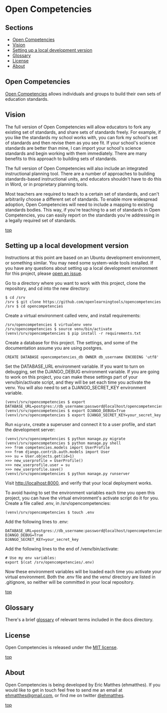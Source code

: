 <a name="top"></a>Open Competencies
===

Sections
---
- [Open Competencies](#open_competencies)
- [Vision](#vision)
- [Setting up a local development version](#dev_setup)
- [Glossary](#glossary)
- [License](#license)
- [About](#about)

<a name="open_competencies"></a>Open Competencies
---
[Open Competencies](http://opencompetencies.org) allows individuals and groups to build their own sets of education standards.

<a name="vision"></a>Vision
-------
The full version of Open Competencies will allow educators to fork any existing set of standards, and share sets of standards freely. For example, if you like the standards my school works with, you can fork my school's set of standards and then revise them as you see fit. If your school's science standards are better than mine, I can import your school's science standards and begin working with them immediately. There are many benefits to this approach to building sets of standards.

The full version of Open Competencies will also include an integrated instructional planning tool. There are a number of approaches to building standards-based instructional units, and educators shouldn't have to do this in Word, or in proprietary planning tools.

Most teachers are required to teach to a certain set of standards, and can't arbitrarily choose a different set of standards. To enable more widespread adoption, Open Competencies will need to include a mapping to existing standards bodies. This way, if you're teaching to a set of standards in Open Competencies, you can easily report on the standards you're addressing in a legally required set of standards.

[top](#top)

<a name="dev_setup"></a>Setting up a local development version
---
Instructions at this point are based on an Ubuntu development environment, or something similar. You may need some system-wide tools installed. If you have any questions about setting up a local development environment for this project, please [open an issue](https://github.com/openlearningtools/opencompetencies/issues/new).

Go to a directory where you want to work with this project, clone the repository, and cd into the new directory:

    $ cd /srv
    /srv $ git clone https://github.com/openlearningtools/opencompetencies
    /srv $ cd opencompetencies

Create a virtual environment called venv, and install requirements:

    /srv/opencompetencies $ virtualenv venv
    /srv/opencompetencies $ source venv/bin/activate
    (venv)/srv/opencompetencies $ pip install -r requirements.txt

Create a database for this project.  The settings, and some of the documentation assume you are using postgres.

    CREATE DATABASE opencompetencies_db OWNER db_username ENCODING 'utf8'

Set the DATABASE_URL environment variable.  If you want to turn on debugging, set the DJANGO_DEBUG environment variable.  If you are going to work on this project, you can make these settings part of your venv/bin/activate script, and they will be set each time you activate the venv. You will also need to set a DJANGO_SECRET_KEY environment variable.

    (venv)/srv/opencompetencies $ export DATABASE_URL=postgres://db_username:password@localhost/opencompetencies_db
    (venv)/srv/opencompetencies $ export DJANGO_DEBUG=True
    (venv)/srv/opencompetencies $ export DJANGO_SECRET_KEY=your_secret_key

Run `migrate`, create a superuser and connect it to a user profile, and start the development server:

    (venv)/srv/opencompetencies $ python manage.py migrate
    (venv)/srv/opencompetencies $ python manage.py shell
    >>> from competencies.models import UserProfile
    >>> from django.contrib.auth.models import User
    >>> su = User.objects.get(id=1)
    >>> new_userprofile = UserProfile()
    >>> new_userprofile.user = su
    >>> new_userprofile.save()
    (venv)/srv/opencompetencies $ python manage.py runserver

Visit [http://localhost:8000](http://localhost:8000), and verify that your local deployment works.

To avoid having to set the environment variables each time you open this project, you can have the virtual environment's activate script do it for you.  Create a file called .env, in /srv/opencompetencies:

    (venv)/srv/opencompetencies $ touch .env

Add the following lines to .env:

    DATABASE_URL=postgres://db_username:password@localhost/opencompetencies_db
    DJANGO_DEBUG=True
    DJANGO_SECRET_KEY=your_secret_key

Add the following lines to the end of /venv/bin/activate:

    # Use my env variables:
    export $(cat /srv/opencompetencies/.env)

Now these environment variables will be loaded each time you activate your virtual environment.  Both the .env file and the venv/ directory are listed in .gitignore, so neither will be committed in your local repository.

[top](#top)

<a name="glossary"></a>Glossary
---
There's a brief [glossary](https://github.com/openlearningtools/opencompetencies/blob/master/docs/GLOSSARY.md) of relevant terms included in the docs directory.

<a name="license"></a>License
---
Open Competencies is released under the [MIT license](https://github.com/openlearningtools/opencompetencies/blob/master/LICENSE.txt).

[top](#top)

<a name="about"></a>About
---
Open Competencies is being developed by Eric Matthes (ehmatthes). If you would like to get in touch feel free to send me an email at ehmatthes@gmail.com, or find me on twitter <a href="http://twitter.com/ehmatthes">@ehmatthes</a>.

[top](#top)
